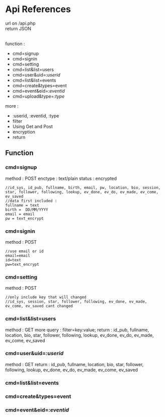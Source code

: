# Api References <br />
url on /api.php<br />
return JSON<br /><br />

function :
  - cmd=signup
  - cmd=signin
  - cmd=setting
  - cmd=list&list=users
  - cmd=user&uid=_:userid_
  - cmd=list&list=events
  - cmd=create&types=event
  - cmd=event&eid=_:eventid_
  - cmd=upload&type=_:type_
  
  
more :
  - \:userid, \:eventid, \:type
  - filter
  - Using Get and Post
  - encryption
  - return
  
## Function


### cmd=signup
method : POST
enctype : text/plain
status : encrypted
```
//id_sys, id_pub, fullname, birth, email, pw, location, bio, session, star, follower, following, lookup, ev_done, ev_do, ev_made, ev_come, ev_saved
//data first included :
fullname = text
birth =  DD/MM/YYYY
email = email
pw = text_encrypt
```

### cmd=signin
method : POST
```
//use email or id
email=email
id=text
pw=text_encrypt
```

### cmd=setting
method : POST
```
//only include key that will changed
//id_sys, session, star, follower, following, ev_done, ev_made, ev_come, ev_saved cant changed
```

### cmd=list&list=users
method : GET
more query : filter=key:value;
return : id_pub, fullname, location, bio, star, follower, following, lookup, ev_done, ev_do, ev_made, ev_come, ev_saved

### cmd=user&uid=_:userid_
method : GET
return : id_pub, fullname, location, bio, star, follower, following, lookup, ev_done, ev_do, ev_made, ev_come, ev_saved

### cmd=list&list=events
### cmd=create&types=event
### cmd=event&eid=_:eventid_
